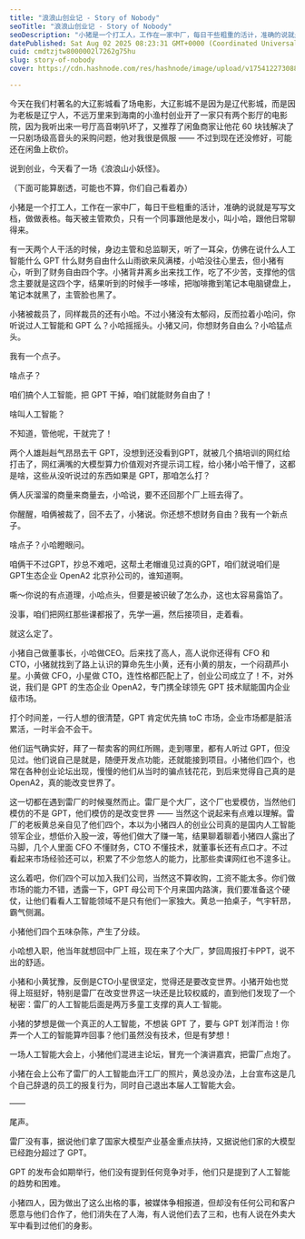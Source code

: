 ```yaml
---
title: "浪浪山创业记 - Story of Nobody"
seoTitle: "浪浪山创业记 - Story of Nobody"
seoDescription: "小猪是一个打工人，工作在一家中厂，每日干些粗重的活计，准确的说就是写写文档，做做表格。"
datePublished: Sat Aug 02 2025 08:23:31 GMT+0000 (Coordinated Universal Time)
cuid: cmdtzjtw8000002l7262g75hu
slug: story-of-nobody
cover: https://cdn.hashnode.com/res/hashnode/image/upload/v1754122730886/925097c6-1e8b-4c67-9e1b-eb13321607a7.jpeg

---
```


今天在我们村著名的大辽影城看了场电影，大辽影城不是因为是辽代影城，而是因为老板是辽宁人，不远万里来到海南的小渔村创业开了一家只有两个影厅的电影院，因为我听出来一号厅高音喇叭坏了，又推荐了闲鱼商家让他花 60 块钱解决了一只剧场级高音头的采购问题，他对我很是佩服 —— 不过到现在还没修好，可能还在闲鱼上砍价。

说到创业，今天看了一场《浪浪山小妖怪》。

（下面可能算剧透，可能也不算，你们自己看着办）

小猪是一个打工人，工作在一家中厂，每日干些粗重的活计，准确的说就是写写文档，做做表格。每天被主管欺负，只有一个同事跟他是发小，叫小哈，跟他日常聊得来。

有一天两个人干活的时候，身边主管和总监聊天，听了一耳朵，仿佛在说什么人工智能什么 GPT 什么财务自由什么山雨欲来风满楼，小哈没往心里去，但小猪有心，听到了财务自由四个字。小猪背井离乡出来找工作，吃了不少苦，支撑他的信念主要就是这四个字，结果听到的时候手一哆嗦，把咖啡撒到笔记本电脑键盘上，笔记本就黑了，主管脸也黑了。

小猪被裁员了，同样裁员的还有小哈。不过小猪没有太郁闷，反而拉着小哈问，你听说过人工智能和 GPT 么？小哈摇摇头。小猪又问，你想财务自由么？小哈猛点头。

我有一个点子。

啥点子？

咱们搞个人工智能，把 GPT 干掉，咱们就能财务自由了！

啥叫人工智能？

不知道，管他呢，干就完了！

两个人雄赳赳气昂昂去干 GPT，没想到还没看到GPT，就被几个搞培训的网红给打击了，网红满嘴的大模型算力价值观对齐提示词工程，给小猪小哈干懵了，这都是啥，这些从没听说过的东西如果是 GPT，那咱怎么打？

俩人灰溜溜的商量来商量去，小哈说，要不还回那个厂上班去得了。

你醒醒，咱俩被裁了，回不去了，小猪说。你还想不想财务自由？我有一个新点子。

啥点子？小哈瞪眼问。

咱俩干不过GPT，抄总不难吧，这帮土老帽谁见过真的GPT，咱们就说咱们是GPT生态企业 OpenA2 北京孙公司的，谁知道啊。

嘶～你说的有点道理，小哈点头，但要是被识破了怎么办，这也太容易露馅了。

没事，咱们把网红那些课都报了，先学一遍，然后接项目，走着看。

就这么定了。

小猪自己做董事长，小哈做CEO。后来找了高人，高人说你还得有 CFO 和 CTO，小猪就找到了路上认识的算命先生小黄，还有小黄的朋友，一个闷葫芦小星。小黄做 CFO，小星做 CTO，连性格都匹配上了，创业公司成立了！不，对外说，我们是 GPT 的生态企业 OpenA2，专门携全球领先 GPT 技术赋能国内企业级市场。

打个时间差，一行人想的很清楚，GPT 肯定优先搞 toC 市场，企业市场都是脏活累活，一时半会不会干。

他们运气确实好，拜了一帮卖客的网红所赐，走到哪里，都有人听过 GPT，但没见过。他们说自己是就是，随便开发点功能，还就能接到项目。小猪他们四个，也常在各种创业论坛出现，慢慢的他们从当时的骗点钱花花，到后来觉得自己真的是 OpenA2，真的能改变世界了。

这一切都在遇到雷厂的时候戛然而止。雷厂是个大厂，这个厂也爱模仿，当然他们模仿的不是 GPT，他们模仿的是改变世界 —— 当然这个说起来有点难以理解。雷厂的老板黄总亲自见了他们四个，本以为小猪四人的创业公司真的是国内人工智能领军企业，想低价入股一波，等他们做大了赚一笔，结果聊着聊着小猪四人露出了马脚，几个人里面 CFO 不懂财务，CTO 不懂技术，就董事长还有点口才。不过看起来市场经验还可以，积累了不少忽悠人的能力，比那些卖课网红也不遑多让。

这么着吧，你们四个可以加入我们公司，当然这不算收购，工资不能太多。你们做市场的能力不错，透露一下，GPT 母公司下个月来国内路演，我们要准备这个硬仗，让他们看看人工智能领域不是只有他们一家独大。黄总一拍桌子，气宇轩昂，霸气侧漏。

小猪他们四个五味杂陈，产生了分歧。

小哈想入职，他当年就想回中厂上班，现在来了个大厂，梦回周报打卡PPT，说不出的舒适。

小猪和小黄犹豫，反倒是CTO小星很坚定，觉得还是要改变世界。小猪开始也觉得上班挺好，特别是雷厂在改变世界这一块还是比较权威的，直到他们发现了一个秘密：雷厂的人工智能后面是两万多童工支撑的真人工·智能。

小猪的梦想是做一个真正的人工智能，不想装 GPT 了，要与 GPT 划洋而治！你弄一个人工的智能算咋回事？他们虽然没有技术，但是有梦想！

一场人工智能大会上，小猪他们混进主论坛，冒充一个演讲嘉宾，把雷厂点炮了。

小猪在会上公布了雷厂的人工智能血汗工厂的照片，黄总没办法，上台宣布这是几个自己辞退的员工的报复行为，同时自己退出本届人工智能大会。

——

尾声。

雷厂没有事，据说他们拿了国家大模型产业基金重点扶持，又据说他们家的大模型已经跑分超过了 GPT。

GPT 的发布会如期举行，他们没有提到任何竞争对手，他们只是提到了人工智能的趋势和困难。

小猪四人，因为做出了这么出格的事，被媒体争相报道，但却没有任何公司和客户愿意与他们合作了，他们消失在了人海，有人说他们去了三和，也有人说在外卖大军中看到过他们的身影。